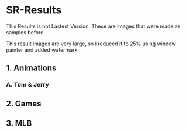 # SR-Results
This Results is not Lastest Version. These are images that were made as samples before.

This result images are very large, so I reduced it to 25% using window painter and added watermark

## 1. Animations
###   A. Tom & Jerry

## 2. Games
  
## 3. MLB




